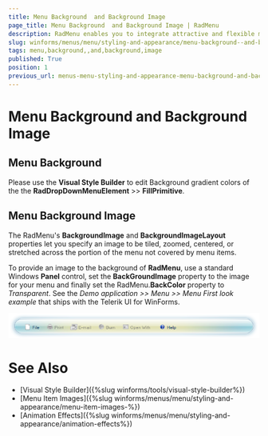 ```yaml
---
title: Menu Background  and Background Image
page_title: Menu Background  and Background Image | RadMenu
description: RadMenu enables you to integrate attractive and flexible menus on Forms within your Windows applications.
slug: winforms/menus/menu/styling-and-appearance/menu-background--and-background-image
tags: menu,background,,and,background,image
published: True
position: 1
previous_url: menus-menu-styling-and-appearance-menu-background-and-background-image
---
```


# Menu Background  and Background Image
 
## Menu Background

Please use the __Visual Style Builder__ to edit Background gradient colors of the the __RadDropDownMenuElement__ >> __FillPrimitive__. 
        

## Menu Background Image

The RadMenu's __BackgroundImage__ and __BackgroundImageLayout__ properties let you specify an image to be tiled, zoomed, centered, or stretched across the portion of the menu not covered by menu items.

To provide an image to the background of __RadMenu__, use a standard Windows __Panel__ control, set the __BackGroundImage__ property to the image for your menu and finally set the RadMenu.__BackColor__ property to *Transparent*. See the *Demo application >> Menu >> Menu First look example* that ships with the Telerik UI for WinForms. 

![menus-menu-styling-and-appearance-menu-background-and-background-image 001](images/menus-menu-styling-and-appearance-menu-background-and-background-image001.png)

# See Also

* [Visual Style Builder]({%slug winforms/tools/visual-style-builder%})	
* [Menu Item Images]({%slug winforms/menus/menu/styling-and-appearance/menu-item-images-%})	
* [Animation Effects]({%slug winforms/menus/menu/styling-and-appearance/animation-effects%})		
